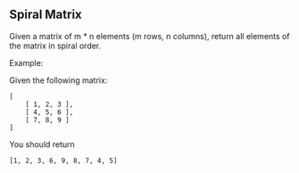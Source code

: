 ## Spiral Matrix

Given a matrix of m * n elements (m rows, n columns), return all elements of the matrix in spiral order.

Example:

Given the following matrix:
```
[
    [ 1, 2, 3 ],
    [ 4, 5, 6 ],
    [ 7, 8, 9 ]
]
```
You should return

```
[1, 2, 3, 6, 9, 8, 7, 4, 5]
```
